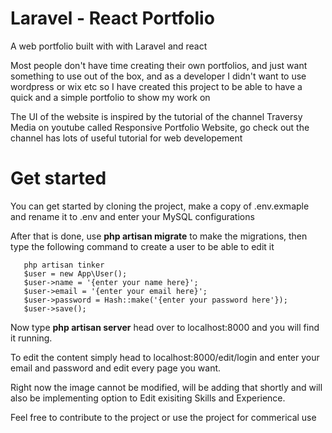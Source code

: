 # Laravel - React Portfolio

A web portfolio built with with Laravel and react

Most people don't have time creating their own portfolios, and just want something to use out of the box, and as a developer I didn't want to use wordpress or wix etc so I have created this project to be able to have a quick and a simple portfolio to show my work on

The UI of the website is inspired by the tutorial of the channel Traversy Media on youtube called Responsive Portfolio Website, go check out the channel has lots of useful tutorial for web developement


# Get started

You can get started by cloning the project, make a copy of .env.exmaple and rename it to .env and enter your MySQL configurations

After that is done, use **php artisan migrate** to make the migrations, then type the following command to create a user to be able to edit it

```
   php artisan tinker
   $user = new App\User();
   $user->name = '{enter your name here}';
   $user->email = '{enter your email here}';
   $user->password = Hash::make('{enter your password here'});
   $user->save();
```

Now type **php artisan server** head over to localhost:8000 and you will find it running.

To edit the content simply head to localhost:8000/edit/login and enter your email and password and edit every page you want.


Right now the image cannot be modified, will be adding that shortly and will also be implementing option to Edit exisiting Skills and Experience.


Feel free to contribute to the project or use the project for commerical use
